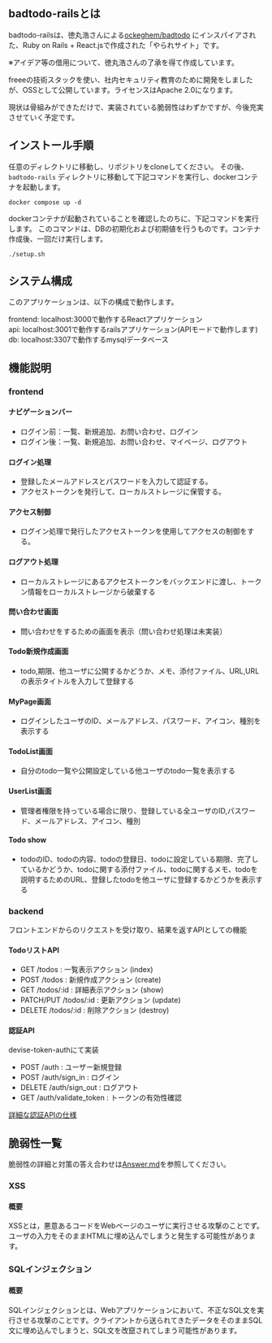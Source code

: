 ## badtodo-railsとは

badtodo-railsは、徳丸浩さんによる[ockeghem/badtodo](https://github.com/ockeghem/badtodo) にインスパイアされた、Ruby on Rails + React.jsで作成された「やられサイト」です。

※アイデア等の借用について、徳丸浩さんの了承を得て作成しています。

freeeの技術スタックを使い、社内セキュリティ教育のために開発をしましたが、OSSとして公開しています。ライセンスはApache 2.0になります。

現状は骨組みができただけで、実装されている脆弱性はわずかですが、今後充実させていく予定です。

##  インストール手順

任意のディレクトリに移動し、リポジトリをcloneしてください。
その後、`badtodo-rails` ディレクトリに移動して下記コマンドを実行し、dockerコンテナを起動します。
```
docker compose up -d
```
dockerコンテナが起動されていることを確認したのちに、下記コマンドを実行します。
このコマンドは、DBの初期化および初期値を行うものです。コンテナ作成後、一回だけ実行します。
```
./setup.sh
```

##  システム構成

このアプリケーションは、以下の構成で動作します。

frontend: localhost:3000で動作するReactアプリケーション  
api:      localhost:3001で動作するrailsアプリケーション(APIモードで動作します)  
db:       localhost:3307で動作するmysqlデータベース  

##  機能説明

### frontend
#### ナビゲーションバー
- ログイン前：一覧、新規追加、お問い合わせ、ログイン
- ログイン後：一覧、新規追加、お問い合わせ、マイページ、ログアウト
#### ログイン処理
- 登録したメールアドレスとパスワードを入力して認証する。
- アクセストークンを発行して、ローカルストレージに保管する。
#### アクセス制御
- ログイン処理で発行したアクセストークンを使用してアクセスの制御をする。
#### ログアウト処理
- ローカルストレージにあるアクセストークンをバックエンドに渡し、トークン情報をローカルストレージから破棄する
#### 問い合わせ画面
- 問い合わせをするための画面を表示（問い合わせ処理は未実装）
#### Todo新規作成画面
- todo,期限、他ユーザに公開するかどうか、メモ、添付ファイル、URL,URLの表示タイトルを入力して登録する
#### MyPage画面
- ログインしたユーザのID、メールアドレス、パスワード、アイコン、種別を表示する
#### TodoList画面
- 自分のtodo一覧や公開設定している他ユーザのtodo一覧を表示する
#### UserList画面
- 管理者権限を持っている場合に限り、登録している全ユーザのID,パスワード、メールアドレス、アイコン、種別
#### Todo show
- todoのID、todoの内容、todoの登録日、todoに設定している期限、完了しているかどうか、todoに関する添付ファイル、todoに関するメモ、todoを説明するためのURL、登録したtodoを他ユーザに登録するかどうかを表示する


### backend
フロントエンドからのリクエストを受け取り、結果を返すAPIとしての機能
#### TodoリストAPI
- GET /todos : 一覧表示アクション (index)
- POST /todos : 新規作成アクション (create)
- GET /todos/:id : 詳細表示アクション (show)
- PATCH/PUT /todos/:id : 更新アクション (update)
- DELETE /todos/:id : 削除アクション (destroy)
#### 認証API
devise-token-authにて実装
- POST /auth : ユーザー新規登録
- POST /auth/sign_in : ログイン
- DELETE /auth/sign_out : ログアウト
- GET /auth/validate_token : トークンの有効性確認

[詳細な認証APIの仕様](https://devise-token-auth.gitbook.io/devise-token-auth/usage)


## 脆弱性一覧

脆弱性の詳細と対策の答え合わせは[Answer.md](Answer.md)を参照してください。

### XSS
#### 概要
XSSとは，悪意あるコードをWebページのユーザに実行させる攻撃のことでず。ユーザの入力をそのままHTMLに埋め込んでしまうと発生する可能性があります。
### SQLインジェクション
#### 概要
SQLインジェクションとは、Webアプリケーションにおいて、不正なSQL文を実行させる攻撃のことです。クライアントから送られてきたデータをそのままSQL文に埋め込んでしまうと、SQL文を改竄されてしまう可能性があります。


